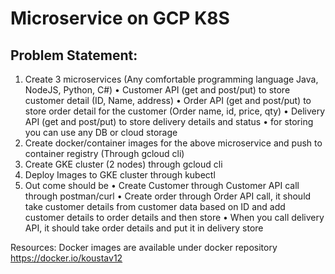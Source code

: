 # Microservice on GCP K8S

## Problem Statement:
1.	Create 3 microservices (Any comfortable programming language Java, NodeJS, Python, C#)
•	Customer API (get and post/put) to store customer detail (ID, Name, address)
•	Order API (get and post/put) to store order detail for the customer (Order name, id, price, qty)
•	Delivery API (get and post/put) to store delivery details and status
•	for storing you can use any DB or cloud storage
2.	Create docker/container images for the above microservice and push to container registry (Through gcloud cli)
3.	Create GKE cluster (2 nodes) through gcloud cli
4.	Deploy Images to GKE cluster through kubectl
5.	Out come should be
•	Create Customer through Customer API call through postman/curl
•	Create order through Order API call, it should take customer details from customer data based on ID and add customer details to order details and then store
•	When you call delivery API, it should take order details and put it in delivery store

Resources:
Docker images are available under docker repository https://docker.io/koustav12
